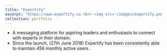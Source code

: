 ```yaml
---
title: "Expertify"
excerpt: "https://www.expertify.co <br> <img src='/images/expertify.png' />"
collection: portfolio
---
```


* A messaging platform for aspiring leaders and enthusiasts to connect with experts in their domain.
* Since the launch, (27th June 2018) Expertify has been consistently able to maintain 456 monthly active users.
